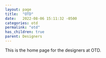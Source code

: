 ```yaml
---
layout: page
title:  "OTD"
date:   2022-08-06 15:11:32 -0500
categories: otd
permalink: "otd"
has_children: true
parent: Designers
---
```

This is the home page for the designers at OTD.

